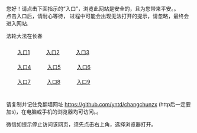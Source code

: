 您好！请点击下面指示的“入口”，浏览此网站是安全的，且为您带来平安。。 <br/>
点击入口后，请耐心等待， 过程中可能会出现无法打开的提示，请忽略，最终会进入网站. </br>

法轮大法在长春<br/>
<div style="padding:10px"><a style="margin:20px" target="_blank" href="https://d37fgbqlh3ixfn.cloudfront.net/2Qpsp?qcdee" id="ccLink1" rel="nofollow">入口1</a> <a target="_blank" style="margin:20px" href="https://d1u9x2dg5o8acl.cloudfront.net/2Qpsp?suxkorw" id="ccLink2" rel="nofollow">入口2</a> <a style="margin:20px" target="_blank" href="https://d1o76pc5v9nmfj.cloudfront.net/2Qpsp?hmrytc" id="ccLink3" rel="nofollow">入口3</a></div>

<div style="padding:10px" ><a style="margin:20px" target="_blank" href="https://d37fgbqlh3ixfn.cloudfront.net/2Qpsp?qcdee" id="ccLink4" rel="nofollow">入口4</a> <a style="margin:20px" href="https://d1u9x2dg5o8acl.cloudfront.net/2Qpsp?suxkorw" target="_blank" id="ccLink5" rel="nofollow">入口5</a> <a style="margin:20px" href="https://d1o76pc5v9nmfj.cloudfront.net/2Qpsp?hmrytc" target="_blank" id="ccLink6" rel="nofollow">入口6</a></div>

<div style="padding:10px"><a style="margin:20px" target="_blank" href="https://d37fgbqlh3ixfn.cloudfront.net/2Qpsp?qcdee" id="ccLink7" rel="nofollow">入口7</a> <a style="margin:20px" href="https://d1u9x2dg5o8acl.cloudfront.net/2Qpsp?suxkorw" target="_blank" id="ccLink8" rel="nofollow">入口8</a> <a style="margin:20px" target="_blank" href="https://d1o76pc5v9nmfj.cloudfront.net/2Qpsp?hmrytc" id="ccLink9" rel="nofollow">入口9</a></div>

<br/>



请复制并记住免翻墙网址 https://github.com/yntd/changchunzx (http后一定要加s)，在电脑或手机的浏览器均可访问。。<br/>

微信如提示停止访问该网页，须先点击右上角，选择浏览器打开。
